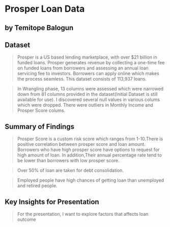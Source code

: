 # Prosper Loan Data
## by Temitope Balogun


## Dataset

>Prosper is a US based lending marketplace, with over $21 billion in funded loans. Prosper generates revenue by collecting a one-time fee on funded loans from borrowers and assessing an annual loan servicing fee to investors. Borrowers can apply online which makes the process seamless. This dataset consists of 113,937 loans.

>In Wrangling phase, 13 columns were assessed which were narrowed down from 81 columns provided in the dataset(Initial Dataset is still available for use).
I discovered several null values in various colums which were dropped. There were outliers in Monthly Income and Prosper Score colums.


## Summary of Findings

>Prosper Score is a custom risk score which ranges from 1-10.There is positive correlation between prosper score and loan amount. Borrowers who have high prosper score have options to request for high amount of loan. In addition,Their annual percentage rate tend to be lower than borrowers with low prosper score.

> Over 50% of loan are taken for debt consolidation. 

> Employed people have high chances of getting loan than unemployed and retired people.


## Key Insights for Presentation

> For the presentation, I want to explore factors that affects loan outcome